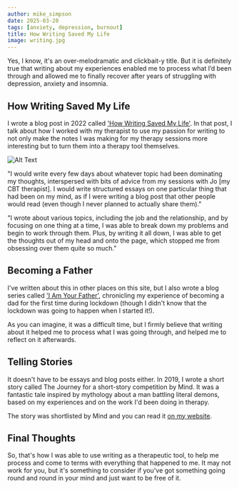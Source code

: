 ```yaml
---
author: mike_simpson
date: 2025-03-20
tags: [anxiety, depression, burnout]
title: How Writing Saved My Life
image: writing.jpg
---
```


Yes, I know, it's an over-melodramatic and clickbait-y title. But it is definitely true that writing about my experiences
enabled me to process what I’d been through and allowed me to finally recover after years of struggling with depression,
anxiety and insomnia.

## How Writing Saved My Life

I wrote a blog post in 2022 called ['How Writing Saved My Life'](https://mdsimpson.co.uk/2022/01/how-writing-saved-my-life/).
In that post, I talk about how I worked with my therapist to use my passion for writing to not only make the notes I was making
for my therapy sessions more interesting but to turn them into a therapy tool themselves.

![Alt Text]({{site.baseurl}}/assets/img/blog/writing.jpg)

"I would write every few days about whatever topic had been dominating my thoughts, interspersed with bits of advice
from my sessions with Jo [my CBT therapist]. I would write structured essays on one particular thing that had been on my mind,
as if I were writing a blog post that other people would read (even though I never planned to actually share them)."

"I wrote about various topics, including the job and the relationship, and by focusing on one thing at a time,
I was able to break down my problems and begin to work through them. Plus, by writing it all down, I was able to get the thoughts
out of my head and onto the page, which stopped me from obsessing over them quite so much."

## Becoming a Father

I've written about this in other places on this site, but I also wrote a blog series called
['I Am Your Father'](https://mdsimpson.co.uk/i-am-your-father), chronicling my experience of becoming a dad for the first time
during lockdown (though I didn't know that the lockdown was going to happen when I started it!).

As you can imagine, it was a difficult time, but I firmly believe that writing about it helped me to process what I was going through,
and helped me to reflect on it afterwards.

## Telling Stories

It doesn't have to be essays and blog posts either. In 2019, I wrote a short story called The Journey for a short-story competition by Mind.
It was a fantastic tale inspired by  mythology about a man battling literal demons, based on my experiences and on the work I'd been doing
in therapy.

The story was shortlisted by Mind and you can read it [on my website](https://mdsimpson.co.uk/2020/05/the-journey/).

## Final Thoughts

So, that's how I was able to use writing as a therapeutic tool, to help me process and come to terms
with everything that happened to me. It may not work for you, but it's something to consider if you've
got something going round and round in your mind and just want to be free of it.
